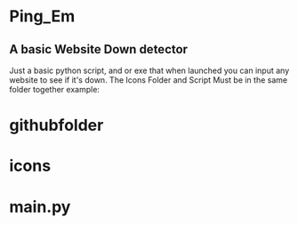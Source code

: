 # Ping_Em
A basic Website Down detector
-----------------------------
Just a basic python script, and or exe that when launched you can input any website to see if it's down.
The Icons Folder and Script Must be in the same folder together example:
# githubfolder
  # icons
  # main.py
